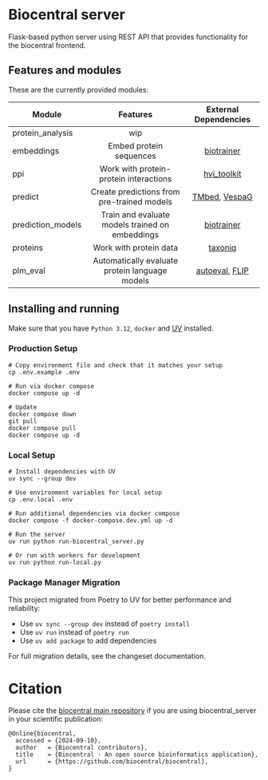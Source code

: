 # Biocentral server

Flask-based python server using REST API that provides functionality for the biocentral frontend.

## Features and modules

These are the currently provided modules:

| Module            |                    Features                     | External Dependencies |
|-------------------|:-----------------------------------------------:|:---------------------:|
| protein_analysis  |                       wip                       |                       |
| embeddings        |             Embed protein sequences             |     [biotrainer]      |
| ppi               |     Work with protein-protein interactions      |     [hvi_toolkit]     |
| predict           |   Create predictions from pre-trained models    |   [TMbed], [VespaG]   |
| prediction_models | Train and evaluate models trained on embeddings |     [biotrainer]      |
| proteins          |             Work with protein data              |       [taxoniq]       |
| plm_eval          | Automatically evaluate protein language models  |  [autoeval], [FLIP]   |

[biotrainer]: https://github.com/sacdallago/biotrainer

[hvi_toolkit]: https://github.com/SebieF/hvi_toolkit

[taxoniq]: https://github.com/taxoniq/taxoniq

[autoeval]: https://github.com/J-SNACKKB/autoeval

[FLIP]: https://github.com/J-SNACKKB/FLIP

[TMbed]: https://github.com/BernhoferM/TMbed

[VespaG]: https://github.com/JSchlensok/VespaG/


## Installing and running

Make sure that you have `Python 3.12`, `docker` and [UV](https://docs.astral.sh/uv/getting-started/installation/) installed.

### Production Setup

```shell
# Copy environment file and check that it matches your setup
cp .env.example .env

# Run via docker compose
docker compose up -d

# Update
docker compose down
git pull
docker compose pull
docker compose up -d
```

### Local Setup

```shell
# Install dependencies with UV
uv sync --group dev

# Use environment variables for local setup
cp .env.local .env

# Run additional dependencies via docker compose
docker compose -f docker-compose.dev.yml up -d

# Run the server
uv run python run-biocentral_server.py

# Or run with workers for development
uv run python run-local.py
```

### Package Manager Migration

This project migrated from Poetry to UV for better performance and reliability:
- Use `uv sync --group dev` instead of `poetry install`
- Use `uv run` instead of `poetry run`
- Use `uv add package` to add dependencies

For full migration details, see the changeset documentation.

# Citation

Please cite the [biocentral main repository](https://github.com/biocentral/biocentral) if you are using
biocentral_server in your scientific publication:

```text
@Online{biocentral,
  accessed = {2024-09-10},
  author   = {Biocentral contributors},
  title    = {Biocentral - An open source bioinformatics application},
  url      = {https://github.com/biocentral/biocentral},
}
```
